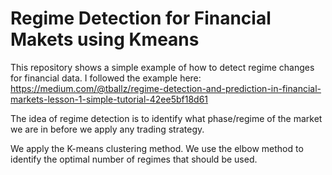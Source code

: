 # Regime Detection for Financial Makets using Kmeans
 
This repository shows a simple example of how to detect regime changes for financial data. I followed the example here: https://medium.com/@tballz/regime-detection-and-prediction-in-financial-markets-lesson-1-simple-tutorial-42ee5bf18d61

The idea of regime detection is to identify what phase/regime of the market we are in before we apply any trading strategy.

We apply the K-means clustering method. We use the elbow method to identify the optimal number of regimes that should be used.
